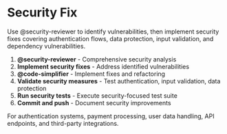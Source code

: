 # Security Fix

Use @security-reviewer to identify vulnerabilities, then implement security fixes covering authentication flows, data protection, input validation, and dependency vulnerabilities.

1. **@security-reviewer** - Comprehensive security analysis
2. **Implement security fixes** - Address identified vulnerabilities
3. **@code-simplifier** - Implement fixes and refactoring
4. **Validate security measures** - Test authentication, input validation, data protection
5. **Run security tests** - Execute security-focused test suite
6. **Commit and push** - Document security improvements

For authentication systems, payment processing, user data handling, API endpoints, and third-party integrations.
